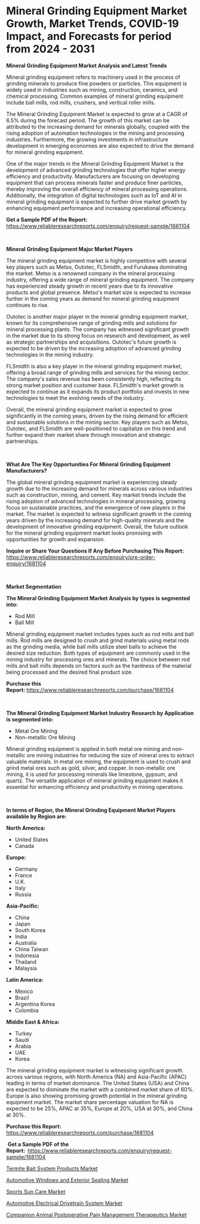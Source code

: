 <p><h1>Mineral Grinding Equipment Market Growth, Market Trends, COVID-19 Impact, and Forecasts for period from 2024 - 2031</h1></p><p><strong>Mineral Grinding Equipment Market Analysis and Latest Trends</strong></p>
<p><p>Mineral grinding equipment refers to machinery used in the process of grinding minerals to produce fine powders or particles. This equipment is widely used in industries such as mining, construction, ceramics, and chemical processing. Common examples of mineral grinding equipment include ball mills, rod mills, crushers, and vertical roller mills.</p><p>The Mineral Grinding Equipment Market is expected to grow at a CAGR of 6.5% during the forecast period. The growth of this market can be attributed to the increasing demand for minerals globally, coupled with the rising adoption of automation technologies in the mining and processing industries. Furthermore, the growing investments in infrastructure development in emerging economies are also expected to drive the demand for mineral grinding equipment.</p><p>One of the major trends in the Mineral Grinding Equipment Market is the development of advanced grinding technologies that offer higher energy efficiency and productivity. Manufacturers are focusing on developing equipment that can process minerals faster and produce finer particles, thereby improving the overall efficiency of mineral processing operations. Additionally, the integration of digital technologies such as IoT and AI in mineral grinding equipment is expected to further drive market growth by enhancing equipment performance and increasing operational efficiency.</p></p>
<p><strong>Get a Sample PDF of the Report:&nbsp;</strong> <a href="https://www.reliableresearchreports.com/enquiry/request-sample/1681104">https://www.reliableresearchreports.com/enquiry/request-sample/1681104</a></p>
<p>&nbsp;</p>
<p><strong>Mineral Grinding Equipment Major Market Players</strong></p>
<p><p>The mineral grinding equipment market is highly competitive with several key players such as Metso, Outotec, FLSmidth, and Furukawa dominating the market. Metso is a renowned company in the mineral processing industry, offering a wide range of mineral grinding equipment. The company has experienced steady growth in recent years due to its innovative products and global presence. Metso's market size is expected to increase further in the coming years as demand for mineral grinding equipment continues to rise.</p><p>Outotec is another major player in the mineral grinding equipment market, known for its comprehensive range of grinding mills and solutions for mineral processing plants. The company has witnessed significant growth in the market due to its strong focus on research and development, as well as strategic partnerships and acquisitions. Outotec's future growth is expected to be driven by the increasing adoption of advanced grinding technologies in the mining industry.</p><p>FLSmidth is also a key player in the mineral grinding equipment market, offering a broad range of grinding mills and services for the mining sector. The company's sales revenue has been consistently high, reflecting its strong market position and customer base. FLSmidth's market growth is expected to continue as it expands its product portfolio and invests in new technologies to meet the evolving needs of the industry.</p><p>Overall, the mineral grinding equipment market is expected to grow significantly in the coming years, driven by the rising demand for efficient and sustainable solutions in the mining sector. Key players such as Metso, Outotec, and FLSmidth are well-positioned to capitalize on this trend and further expand their market share through innovation and strategic partnerships.</p></p>
<p>&nbsp;</p>
<p><strong>What Are The Key Opportunities For Mineral Grinding Equipment Manufacturers?</strong></p>
<p><p>The global mineral grinding equipment market is experiencing steady growth due to the increasing demand for minerals across various industries such as construction, mining, and cement. Key market trends include the rising adoption of advanced technologies in mineral processing, growing focus on sustainable practices, and the emergence of new players in the market. The market is expected to witness significant growth in the coming years driven by the increasing demand for high-quality minerals and the development of innovative grinding equipment. Overall, the future outlook for the mineral grinding equipment market looks promising with opportunities for growth and expansion.</p></p>
<p><strong>Inquire or Share Your Questions If Any Before Purchasing This Report:</strong> <a href="https://www.reliableresearchreports.com/enquiry/pre-order-enquiry/1681104">https://www.reliableresearchreports.com/enquiry/pre-order-enquiry/1681104</a></p>
<p>&nbsp;</p>
<p><strong>Market Segmentation</strong></p>
<p><strong>The Mineral Grinding Equipment Market Analysis by types is segmented into:</strong></p>
<p><ul><li>Rod Mill</li><li>Ball Mill</li></ul></p>
<p><p>Mineral grinding equipment market includes types such as rod mills and ball mills. Rod mills are designed to crush and grind materials using metal rods as the grinding media, while ball mills utilize steel balls to achieve the desired size reduction. Both types of equipment are commonly used in the mining industry for processing ores and minerals. The choice between rod mills and ball mills depends on factors such as the hardness of the material being processed and the desired final product size.</p></p>
<p><strong>Purchase this Report:&nbsp;</strong><a href="https://www.reliableresearchreports.com/purchase/1681104">https://www.reliableresearchreports.com/purchase/1681104</a></p>
<p>&nbsp;</p>
<p><strong>The Mineral Grinding Equipment Market Industry Research by Application is segmented into:</strong></p>
<p><ul><li>Metal Ore Mining</li><li>Non-metallic Ore Mining</li></ul></p>
<p><p>Mineral grinding equipment is applied in both metal ore mining and non-metallic ore mining industries for reducing the size of mineral ores to extract valuable materials. In metal ore mining, the equipment is used to crush and grind metal ores such as gold, silver, and copper. In non-metallic ore mining, it is used for processing minerals like limestone, gypsum, and quartz. The versatile application of mineral grinding equipment makes it essential for enhancing efficiency and productivity in mining operations.</p></p>
<p>&nbsp;</p>
<p><strong>In terms of Region, the Mineral Grinding Equipment Market Players available by Region are:</strong></p>
<p>
    <p> <strong> North America: </strong>
        <ul>
            <li>United States</li>
            <li>Canada</li>
        </ul>
        </p> 
    <p> <strong> Europe: </strong>
        <ul>
            <li>Germany</li>
            <li>France</li>
            <li>U.K.</li>
            <li>Italy</li>
            <li>Russia</li>
        </ul>
        </p> 
    <p> <strong> Asia-Pacific: </strong>
        <ul>
            <li>China</li>
            <li>Japan</li>
            <li>South Korea</li>
            <li>India</li>
            <li>Australia</li>
            <li>China Taiwan</li>
            <li>Indonesia</li>
            <li>Thailand</li>
            <li>Malaysia</li>
        </ul>
        </p> 
    <p> <strong> Latin America: </strong>
        <ul>
            <li>Mexico</li>
            <li>Brazil</li>
            <li>Argentina Korea</li>
            <li>Colombia</li>
        </ul>
        </p> 
    <p> <strong> Middle East & Africa: </strong>
        <ul>
            <li>Turkey</li>
            <li>Saudi</li>
            <li>Arabia</li>
            <li>UAE</li>
            <li>Korea</li>
        </ul>
    </p>
    </p>
<p><p>The mineral grinding equipment market is witnessing significant growth across various regions, with North America (NA) and Asia-Pacific (APAC) leading in terms of market dominance. The United States (USA) and China are expected to dominate the market with a combined market share of 60%. Europe is also showing promising growth potential in the mineral grinding equipment market. The market share percentage valuation for NA is expected to be 25%, APAC at 35%, Europe at 20%, USA at 30%, and China at 30%.</p></p>
<p><strong>Purchase this Report: </strong><a href="https://www.reliableresearchreports.com/purchase/1681104">https://www.reliableresearchreports.com/purchase/1681104</a></p>
<p>&nbsp;<strong>Get a Sample PDF of the Report:&nbsp;&nbsp;</strong><a href="https://www.reliableresearchreports.com/enquiry/request-sample/1681104">https://www.reliableresearchreports.com/enquiry/request-sample/1681104</a></p>
<p><strong></strong></p>
<p><p><a href="https://medium.com/@thomasking867/termite-bait-system-products-nbsp-market-focuses-on-market-share-size-and-projected-forecast-till-f65dc0a6a4d9">Termite Bait System Products Market</a></p><p><a href="https://medium.com/@thomasking867/automotive-windows-and-exterior-sealing-market-share-evolution-and-market-growth-trends-2024-2031-1bcae4acee5c">Automotive Windows and Exterior Sealing Market</a></p><p><a href="https://medium.com/p/d0355e5150fb/edit">Sports Sun Care Market</a></p><p><a href="https://medium.com/@thomasking867/automotive-electrical-drivetrain-system-market-insights-into-market-cagr-market-trends-and-7b892875ec92">Automotive Electrical Drivetrain System Market</a></p><p><a href="https://medium.com/@thomasking867/companion-animal-postoperative-pain-management-therapeutics-market-trends-forecast-and-e2507371945e">Companion Animal Postoperative Pain Management Therapeutics Market</a></p></p>